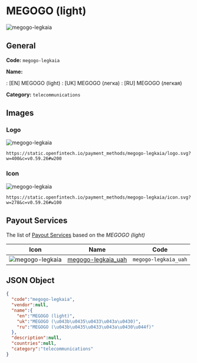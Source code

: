 
# MEGOGO (light) 
![megogo-legkaia](https://static.openfintech.io/payment_methods/megogo-legkaia/logo.svg?w=400&c=v0.59.26#w200)  

## General 
**Code:** `megogo-legkaia` 
 
**Name:** 
 
:	[EN] MEGOGO (light) 
:	[UK] MEGOGO (легка) 
:	[RU] MEGOGO (легкая) 
 
**Category:** `telecommunications` 
 

## Images 

### Logo 
![megogo-legkaia](https://static.openfintech.io/payment_methods/megogo-legkaia/logo.svg?w=400&c=v0.59.26#w200)  

```
https://static.openfintech.io/payment_methods/megogo-legkaia/logo.svg?w=400&c=v0.59.26#w200
```  

### Icon 
![megogo-legkaia](https://static.openfintech.io/payment_methods/megogo-legkaia/icon.svg?w=278&c=v0.59.26#w100)  

```
https://static.openfintech.io/payment_methods/megogo-legkaia/icon.svg?w=278&c=v0.59.26#w100
```  

## Payout Services 
 
The list of [Payout Services](/payout-services/) based on the _MEGOGO (light)_ 

|Icon|Name|Code| 
|:---:|:---:|:---:| 
|![megogo-legkaia](https://static.openfintech.io/payout_methods/megogo-legkaia/icon.svg?w=278&c=v0.59.26#w40) |[megogo-legkaia_uah](/payout-services/megogo-legkaia_uah/)|`megogo-legkaia_uah`| 
 

## JSON Object 

```json
{
  "code":"megogo-legkaia",
  "vendor":null,
  "name":{
    "en":"MEGOGO (light)",
    "uk":"MEGOGO (\u043b\u0435\u0433\u043a\u0430)",
    "ru":"MEGOGO (\u043b\u0435\u0433\u043a\u0430\u044f)"
  },
  "description":null,
  "countries":null,
  "category":"telecommunications"
}
```  
